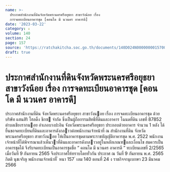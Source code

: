 ```yaml
---
name: >-
  ประกาศสำนักงานที่ดินจังหวัดพระนครศรีอยุธยา สาขาวังน้อย เรื่อง
  การจดทะเบียนอาคารชุด [คอนโด มี นวนคร อาคารดี]
date: '2023-03-22'
category: ง
volume: 140
section: 24
page: 157
source: 'https://ratchakitcha.soc.go.th/documents/140D024N0000000015700.pdf'
draft: true
---
```


# ประกาศสำนักงานที่ดินจังหวัดพระนครศรีอยุธยา สาขาวังน้อย เรื่อง การจดทะเบียนอาคารชุด [คอนโด มี นวนคร อาคารดี]

ประกาศสํานักงานที่ดิน จังหวัดพระนครศรีอยุธยา สาขาวังนอย เรื่อง การจดทะเบียนอาคารชุด ด้วย บริษัท แสนสิริ โฮลดิ้ง ซิกซ จํากัด ซึ่งเป็นผู้ถือกรรมสิทธิ์ที่ดินและอาคาร โฉนดที่ดิน เลขที่ 87852 ตําบลเชียงรากนอย อําเภอบางปะอิน จังหวัดพระนครศรีอยุธยา ประกอบด้วยอาคาร จํานวน 1 หลัง ได้ยื่นขอจดทะเบียนที่ดินและอาคารดังกลาวต่อพนักงานเจ้าหน้าที่ ณ สํานักงานที่ดิน จังหวัดพระนครศรีอยุธยา สาขาวังนอย ให้เป็นอาคารชุดตามพระราชบัญญัติอาคารชุด พ.ศ. 2522 พนักงานเจ้าหน้าที่ได้พิจารณาแล้วเห็นวาที่ดินและอาคารดังกลาวอยู่ในหลักเกณฑและเงื่อนไข สมควรเป็นอาคารชุดได้ จึงรับจดทะเบียนเป็นอาคารชุดชื่อ “ คอนโด มี นวนคร อาคารดี ” ทะเบียนเลขที่ 2/2565 เมื่อวันที่ 9 กันยายน 2565 จึงประกาศให้ทราบโดยทั่วกัน ประกาศ ณ วันที่ 9 กันยายน พ.ศ. 2565 กิตติ นุชเจริญ พนักงานเจ้าหน้าที่ ้ หนา 157 ่ เลม 140 ตอนที่ 24 ง ราชกิจจานุเบกษา 23 มีนาคม 2566
